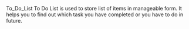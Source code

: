 To_Do_List
To Do List is used to store list of items in manageable form. It helps you to find out which task you have completed or you have to do in future.
